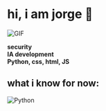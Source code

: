 # hi, i am jorge 👋  

![GIF](https://i.gifer.com/53FX.gif)  

**security**  
**IA development**  
**Python, css, html, JS**  

## what i know for now:
![Python](https://img.shields.io/badge/Python-3776AB?style=for-the-badge&logo=python&logoColor=white)




